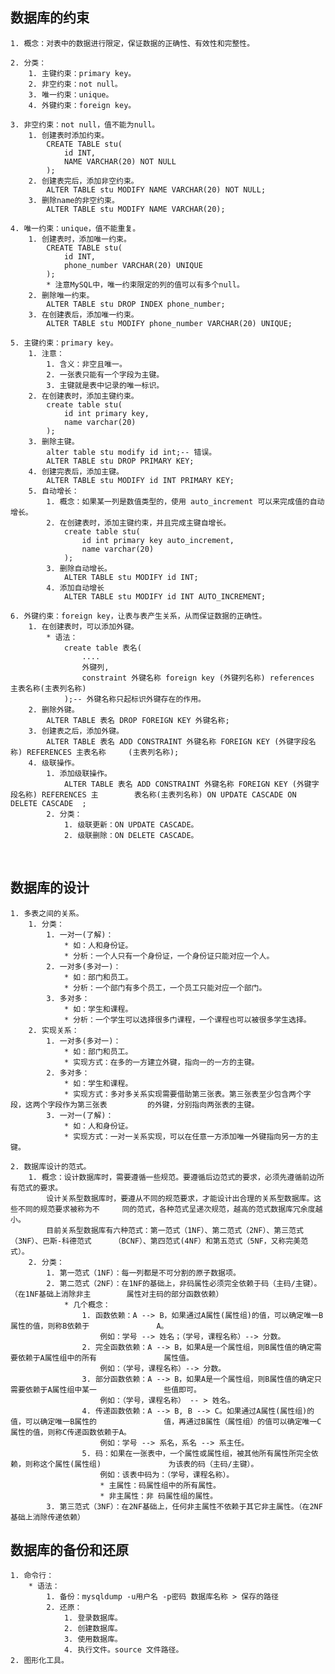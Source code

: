 
## 数据库的约束
	1. 概念：对表中的数据进行限定，保证数据的正确性、有效性和完整性。	
	
	2. 分类：
		1. 主键约束：primary key。
		2. 非空约束：not null。
		3. 唯一约束：unique。
		4. 外键约束：foreign key。
	
	3. 非空约束：not null，值不能为null。
		1. 创建表时添加约束。
			CREATE TABLE stu(
				id INT,
				NAME VARCHAR(20) NOT NULL
			);
		2. 创建表完后，添加非空约束。
			ALTER TABLE stu MODIFY NAME VARCHAR(20) NOT NULL;
		3. 删除name的非空约束。
			ALTER TABLE stu MODIFY NAME VARCHAR(20);
			
	4. 唯一约束：unique，值不能重复。
		1. 创建表时，添加唯一约束。
			CREATE TABLE stu(
				id INT,
				phone_number VARCHAR(20) UNIQUE
			);
			* 注意MySQL中，唯一约束限定的列的值可以有多个null。
		2. 删除唯一约束。
			ALTER TABLE stu DROP INDEX phone_number;
		3. 在创建表后，添加唯一约束。
			ALTER TABLE stu MODIFY phone_number VARCHAR(20) UNIQUE;
	            
	5. 主键约束：primary key。
		1. 注意：
			1. 含义：非空且唯一。
			2. 一张表只能有一个字段为主键。
			3. 主键就是表中记录的唯一标识。
		2. 在创建表时，添加主键约束。
			create table stu(
				id int primary key,
				name varchar(20)
			);
		3. 删除主键。
			alter table stu modify id int;-- 错误。 
			ALTER TABLE stu DROP PRIMARY KEY;
		4. 创建完表后，添加主键。
			ALTER TABLE stu MODIFY id INT PRIMARY KEY;
		5. 自动增长：
			1. 概念：如果某一列是数值类型的，使用 auto_increment 可以来完成值的自动增长。
			2. 在创建表时，添加主键约束，并且完成主键自增长。
	            create table stu(
	                id int primary key auto_increment,
	                name varchar(20)
	            );
			3. 删除自动增长。
				ALTER TABLE stu MODIFY id INT;
			4. 添加自动增长
				ALTER TABLE stu MODIFY id INT AUTO_INCREMENT;
				
	6. 外键约束：foreign key，让表与表产生关系，从而保证数据的正确性。
		1. 在创建表时，可以添加外键。
			* 语法：
				create table 表名(
					....
					外键列,
					constraint 外键名称 foreign key (外键列名称) references 主表名称(主表列名称)
				);-- 外键名称只起标识外键存在的作用。
		2. 删除外键。
			ALTER TABLE 表名 DROP FOREIGN KEY 外键名称;
		3. 创建表之后，添加外键。
			ALTER TABLE 表名 ADD CONSTRAINT 外键名称 FOREIGN KEY (外键字段名称) REFERENCES 主表名称		(主表列名称);
		4. 级联操作。
			1. 添加级联操作。
				ALTER TABLE 表名 ADD CONSTRAINT 外键名称 FOREIGN KEY (外键字段名称) REFERENCES 主		表名称(主表列名称) ON UPDATE CASCADE ON DELETE CASCADE  ;
			2. 分类：
				1. 级联更新：ON UPDATE CASCADE。
				2. 级联删除：ON DELETE CASCADE。


​		


## 数据库的设计

	1. 多表之间的关系。
		1. 分类：
			1. 一对一(了解)：
				* 如：人和身份证。
				* 分析：一个人只有一个身份证，一个身份证只能对应一个人。
			2. 一对多(多对一)：
				* 如：部门和员工。
				* 分析：一个部门有多个员工，一个员工只能对应一个部门。
			3. 多对多：
				* 如：学生和课程。
				* 分析：一个学生可以选择很多门课程，一个课程也可以被很多学生选择。
		2. 实现关系：
			1. 一对多(多对一)：
				* 如：部门和员工。
				* 实现方式：在多的一方建立外键，指向一的一方的主键。
			2. 多对多：
				* 如：学生和课程。
				* 实现方式：多对多关系实现需要借助第三张表。第三张表至少包含两个字段，这两个字段作为第三张表			的外键，分别指向两张表的主键。
			3. 一对一(了解)：
				* 如：人和身份证。
				* 实现方式：一对一关系实现，可以在任意一方添加唯一外键指向另一方的主键。
	
	2. 数据库设计的范式。
		1. 概念：设计数据库时，需要遵循一些规范。要遵循后边范式的要求，必须先遵循前边所有范式的要求。
			设计关系型数据库时，要遵从不同的规范要求，才能设计出合理的关系型数据库。这些不同的规范要求被称为不	  同的范式，各种范式呈递次规范，越高的范式数据库冗余度越小。
			目前关系型数据库有六种范式：第一范式（1NF）、第二范式（2NF）、第三范式（3NF）、巴斯-科德范式		（BCNF）、第四范式(4NF）和第五范式（5NF，又称完美范式）。
		2. 分类：
			1. 第一范式（1NF）：每一列都是不可分割的原子数据项。
			2. 第二范式（2NF）：在1NF的基础上，非码属性必须完全依赖于码（主码/主键）。（在1NF基础上消除非主		  属性对主码的部分函数依赖）
				* 几个概念：
					1. 函数依赖：A --> B，如果通过A属性(属性组)的值，可以确定唯一B属性的值，则称B依赖于				A。
						例如：学号 --> 姓名；（学号，课程名称）--> 分数。
					2. 完全函数依赖：A --> B，如果A是一个属性组，则B属性值的确定需要依赖于A属性组中的所有				属性值。
						例如：（学号，课程名称）--> 分数。
					3. 部分函数依赖：A --> B，如果A是一个属性组，则B属性值的确定只需要依赖于A属性组中某一				些值即可。
						例如：（学号，课程名称） -- > 姓名。
					4. 传递函数依赖：A --> B, B --> C。如果通过A属性(属性组)的值，可以确定唯一B属性的			   值，再通过B属性（属性组）的值可以确定唯一C属性的值，则称C传递函数依赖于A。
						例如：学号 --> 系名，系名 --> 系主任。
					5. 码：如果在一张表中，一个属性或属性组，被其他所有属性所完全依赖，则称这个属性(属性组)				 为该表的码（主码/主键）。
						例如：该表中码为：（学号，课程名称）。
						* 主属性：码属性组中的所有属性。
						* 非主属性：非 码属性组的属性。
			3. 第三范式（3NF）：在2NF基础上，任何非主属性不依赖于其它非主属性。（在2NF基础上消除传递依赖）




## 数据库的备份和还原

	1. 命令行：
		* 语法：
			1. 备份：mysqldump -u用户名 -p密码 数据库名称 > 保存的路径
			2. 还原：
				1. 登录数据库。
				2. 创建数据库。
				3. 使用数据库。
				4. 执行文件。source 文件路径。
	2. 图形化工具。